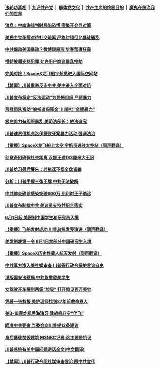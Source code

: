 

####  [法轮功真相](../../../../basic/blob/master/README.md?t=06011801) &nbsp;|&nbsp; [九评共产党](../../../../9ping.md/blob/master/README.md?t=06011801) &nbsp;|&nbsp; [解体党文化](../../../../jtdwh.md/blob/master/README.md?t=06011801)  &nbsp;|&nbsp; [共产主义的终极目的](../../../../gczydzjmd.md/blob/master/README.md?t=06011801) &nbsp;|&nbsp; [魔鬼在统治我们的世界](../../../../mgztzwmdsj.md/blob/master/README.md?t=06011801) 

#### [消息：中南海错判时局陷恐慌 密集开会寻对策](../pages/prog203/a102860527.md?t=06011801) 

#### [美民主党矛盾对待社交疏离 严格封锁但允暴徒骚乱](../pages/prog203/a102860509.md?t=06011801) 

#### [中共煽动美国暴动？微博现原形 华春莹遭狂轰](../pages/prog203/a102860407.md?t=06011801) 

#### [推特被曝支持犯罪 允许用户商议暴乱抢劫](../pages/prog203/a102860388.md?t=06011801) 

#### [完美对接！SpaceX龙飞船宇航员进入国际空间站](../pages/prog203/a102860331.md?t=06011801) 

#### [【禁闻】川普重拳反击中共 美中进入全面对抗](../pages/prog203/a102860323.md?t=06011801) 

#### [川普宣布将定“反法运动”为恐怖组织 严惩暴力](../pages/prog203/a102860309.md?t=06011801) 

#### [拜登团队资助“被捕者保释金”川普批“金援暴力”](../pages/prog203/a102860294.md?t=06011801) 

#### [极左势力有组织暴乱 美司法部长：依法追究](../pages/prog203/a102860301.md?t=06011801) 

#### [川普谴责借机弗洛伊德致死案暴力活动 强调法治](../pages/prog203/a102860241.md?t=06011801) 

#### [【重播】SpaceX龙飞船上太空 宇航员进驻太空站（同声翻译）](../pages/prog203/a102860198.md?t=06011801) 

#### [创意奇招确保社交距离 汉堡王送183厘米大王冠](../pages/prog203/a102860150.md?t=06011801) 

#### [川普给习最后警告：若执迷不悟全盘皆输](../pages/prog203/a102860090.md?t=06011801) 

#### [分析：川普手握三张王牌 中共无法破解](../pages/prog203/a102860057.md?t=06011801) 

#### [中共肺炎确诊感染突破600万 比利时王子确诊](../pages/prog203/a102860032.md?t=06011801) 

#### [川普宣布制裁中共 美议员支持并配合落实](../pages/prog203/a102859915.md?t=06011801) 

#### [6月1日起 美限制中国学生和研究员入境](../pages/prog203/a102859897.md?t=06011801) 

#### [【重播】飞船发射成功 川普总统发表演讲（同声翻译）](../pages/prog203/a102859807.md?t=06011801) 

#### [美发制裁第一令 6月1日禁部分中国研究生入境](../pages/prog203/a102859716.md?t=06011801) 

#### [【重播】SpaceX历史性载人航天发射（同声翻译）](../pages/prog203/a102859699.md?t=06011801) 

#### [中共军方渗入美社媒审查 川普签行政令保护言论自由](../pages/prog203/a102859650.md?t=06011801) 

#### [港版国安法惹祸 中共急撤留美学生](../pages/prog203/a102859514.md?t=06011801) 

#### [女驾驶开车撞到两袋“垃圾” 打开惊见百万美钞](../pages/prog203/a102859534.md?t=06011801) 


#### [凭著一张剪报 美护理师找到37年前救命恩人](../pages/prog203/a102859448.md?t=06011801) 

#### [美B-1B轰炸机黑海演习 俄战机升空“伴飞”](../pages/prog203/a102859418.md?t=06011801) 

#### [瞄准中共要害 当委会向川普提12条建议](../pages/prog203/a102858954.md?t=06011801) 

#### [身后暴徒焚毁建筑 MSNBC记者:这主要是抗议](../pages/prog203/a102859282.md?t=06011801) 

#### [川普总统有关中国问题讲话全文(中文翻译)](../pages/prog203/a102859250.md?t=06011801) 

#### [【禁闻】川普行政令阻社媒审查言论 限中共宣传](../pages/prog203/a102859214.md?t=06011801) 


